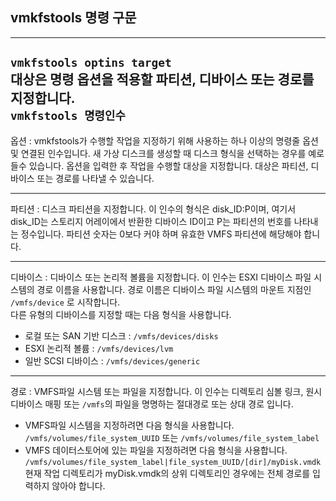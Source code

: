## vmkfstools 명령 구문 
--------
`vmkfstools optins target` <br>
대상은 명령 옵션을 적용할 파티션, 디바이스 또는 경로를 지정합니다. <br>
`vmkfstools 명령인수`
-------
옵션 : vmkfstools가 수행할 작업을 지정하기 위해 사용하는 하나 이상의 명령줄 옵션 및 연결된 인수입니다. 새 가상 디스크를 생성할 때 디스크 형식을
선택하는 경우를 예로 들수 있습니다. 옵션을 입력한 후 작업을 수행할 대상을 지정합니다. 대상은 파티션, 디바이스 또는 경로를 나타낼 수 있습니다.

-----
파티션 : 디스크 파티션을 지정합니다. 이 인수의 형식은 disk_ID:P이며, 여기서 disk_ID는 스토리지 어레이에서 반환한 디바이스 ID이고 P는 파티션의 번호를
나타내는 정수입니다. 파티션 숫자는 0보다 커야 하며 유효한 VMFS 파티션에 해당해야 합니다.

-----
디바이스 : 디바이스 또는 논리적 볼륨을 지정합니다. 이 인수는 ESXI 디바이스 파일 시스템의 경로 이름을 사용합니다. 경로 이름은 디바이스 파일 시스템의 
마운트 지점인 `/vmfs/device` 로 시작합니다. <br>
다른 유형의 디바이스를 지정할 때는 다음 형식을 사용합니다. <br>
 - 로컬 또는 SAN 기반 디스크 : `/vmfs/devices/disks`
 - ESXI 논리적 볼륨 : `/vmfs/devices/lvm`
 - 일반 SCSI 디바이스 : `/vmfs/devices/generic`

-----
경로 : VMFS파일 시스템 또는 파일을 지정합니다. 이 인수는 디렉토리 심볼 링크, 원시 디바이스 매핑 또는 `/vmfs`의 파일을 명명하는 절대경로 또는 
상대 경로 입니다. <br>
 - VMFS파일 시스템을 지정하려면 다음 형식을 사용합니다. <br>
`/vmfs/volumes/file_system_UUID` 또는 `/vmfs/volumes/file_system_label`
 - VMFS 데이터스토어에 있는 파일을 지정하려면 다음 형식을 사용합니다. <br>
 `/vmfs/volumes/file_system_label|file_system_UUID/[dir]/myDisk.vmdk` <br>
 현재 작업 디렉토리가 myDisk.vmdk의 상위 디렉토리인 경우에는 전체 경로를 입력하지 않아야 합니다.

